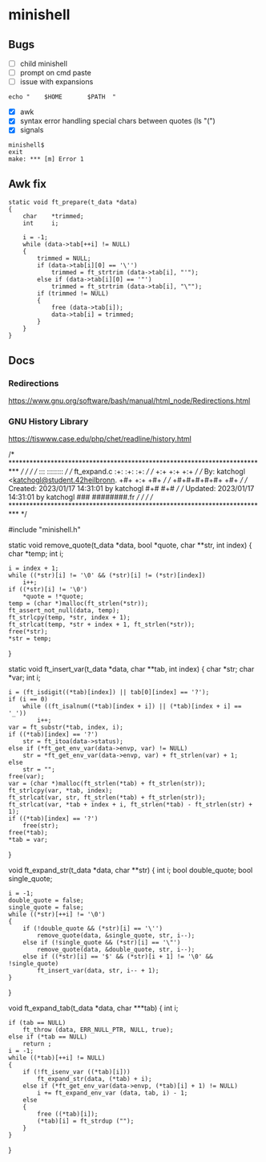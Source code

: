 # minishell

## Bugs
- [ ] child minishell
- [ ] prompt on cmd paste
- [ ] issue with expansions 
```
echo "    $HOME       $PATH  "
```
- [x] awk 
- [x] syntax error handling special chars between quotes (ls "(")
- [x] signals
```
minishell$
exit
make: *** [m] Error 1
```
## Awk fix

```
static void	ft_prepare(t_data *data)
{
	char	*trimmed;
	int		i;

	i = -1;
	while (data->tab[++i] != NULL)
	{
		trimmed = NULL;
		if (data->tab[i][0] == '\'')
			trimmed = ft_strtrim (data->tab[i], "'");
		else if (data->tab[i][0] == '"')
			trimmed = ft_strtrim (data->tab[i], "\"");
		if (trimmed != NULL)
		{
			free (data->tab[i]);
			data->tab[i] = trimmed;
		}
	}
}
```

## Docs
### Redirections
https://www.gnu.org/software/bash/manual/html_node/Redirections.html

### GNU History Library
https://tiswww.case.edu/php/chet/readline/history.html


/* ************************************************************************** */
/*                                                                            */
/*                                                        :::      ::::::::   */
/*   ft_expand.c                                        :+:      :+:    :+:   */
/*                                                    +:+ +:+         +:+     */
/*   By: katchogl <katchogl@student.42heilbronn.    +#+  +:+       +#+        */
/*                                                +#+#+#+#+#+   +#+           */
/*   Created: 2023/01/17 14:31:01 by katchogl          #+#    #+#             */
/*   Updated: 2023/01/17 14:31:01 by katchogl         ###   ########.fr       */
/*                                                                            */
/* ************************************************************************** */

#include "minishell.h"

static void	remove_quote(t_data *data, bool *quote, char **str, int index)
{
	char	*temp;
	int		i;

	i = index + 1;
	while ((*str)[i] != '\0' && (*str)[i] != (*str)[index])
		i++;
	if ((*str)[i] != '\0')
		*quote = !*quote;
	temp = (char *)malloc(ft_strlen(*str));
	ft_assert_not_null(data, temp);
	ft_strlcpy(temp, *str, index + 1);
	ft_strlcat(temp, *str + index + 1, ft_strlen(*str));
	free(*str);
	*str = temp;
}

static void	ft_insert_var(t_data *data, char **tab, int index)
{
	char	*str;
	char	*var;
	int		i;

	i = (ft_isdigit((*tab)[index]) || tab[0][index] == '?');
	if (i == 0)
		while ((ft_isalnum((*tab)[index + i]) || (*tab)[index + i] == '_'))
			i++;
	var = ft_substr(*tab, index, i);
	if ((*tab)[index] == '?')
		str = ft_itoa(data->status);
	else if (*ft_get_env_var(data->envp, var) != NULL)
		str = *ft_get_env_var(data->envp, var) + ft_strlen(var) + 1;
	else
		str = "";
	free(var);
	var = (char *)malloc(ft_strlen(*tab) + ft_strlen(str));
	ft_strlcpy(var, *tab, index);
	ft_strlcat(var, str, ft_strlen(*tab) + ft_strlen(str));
	ft_strlcat(var, *tab + index + i, ft_strlen(*tab) - ft_strlen(str) + 1);
	if ((*tab)[index] == '?')
		free(str);
	free(*tab);
	*tab = var;
}

void ft_expand_str(t_data *data, char **str)
{
	int		i;
	bool	double_quote;
	bool	single_quote;

	i = -1;
	double_quote = false;
	single_quote = false;
	while ((*str)[++i] != '\0')
	{
		if (!double_quote && (*str)[i] == '\'')
			remove_quote(data, &single_quote, str, i--);
		else if (!single_quote && (*str)[i] == '\"')
			remove_quote(data, &double_quote, str, i--);
		else if ((*str)[i] == '$' && (*str)[i + 1] != '\0' && !single_quote)
			ft_insert_var(data, str, i-- + 1);
	}
}

void	ft_expand_tab(t_data *data, char ***tab)
{
	int	i;

	if (tab == NULL)
		ft_throw (data, ERR_NULL_PTR, NULL, true);
	else if (*tab == NULL)
		return ;
	i = -1;
	while ((*tab)[++i] != NULL)
	{
		if (!ft_isenv_var ((*tab)[i]))
			ft_expand_str(data, (*tab) + i);
		else if (*ft_get_env_var(data->envp, (*tab)[i] + 1) != NULL)
			i += ft_expand_env_var (data, tab, i) - 1;
		else
		{
			free ((*tab)[i]);
			(*tab)[i] = ft_strdup ("");
		}
	}
}
